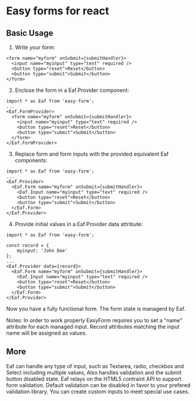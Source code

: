 
# Easy forms for react


## Basic Usage

 1. Write your form:
 
```
<form name="myform" onSubmit={submitHandler}>
  <input name="myinput" type="text" required />
  <button type="reset">Reset</button>
  <button type="submit">Submit</button>
</form>
```

 2. Enclose the form in a Eaf.Provider component:
 
```
import * as Eaf from 'easy-form';
...
<Eaf.FormProvider>
  <form name="myform" onSubmit={submitHandler}>
    <input name="myinput" type="text" required />
    <button type="reset">Reset</button>
    <button type="submit">Submit</button>
  </form>
</Eaf.FormProvider>
```

 3. Replace form and form inputs with the provided equivalent Eaf components:

```
import * as Eaf from 'easy-form';
...
<Eaf.Provider>
  <Eaf.Form name="myform" onSubmit={submitHandler}>
    <Eaf.Input name="myinput" type="text" required />
    <button type="reset">Reset</button>
    <button type="submit">Submit</button>
  </Eaf.Form>
</Eaf.Provider>
```

4. Provide initial values in a Eaf.Provider data attribute:

```
import * as Eaf from 'easy-form';

const record = {
    myinput: 'John Doe'
};
...
<Eaf.Provider data={record}>
  <Eaf.Form name="myform" onSubmit={submitHandler}>
    <Eaf.Input name="myinput" type="text" required />
    <button type="reset">Reset</button>
    <button type="submit">Submit</button>
  </Eaf.Form>
</Eaf.Provider>
```
Now you have a fully functional form.  The form state is managerd by Eaf.

Notes: 
In order to work properly EasyForm requires you to set a "name" attribute for each managed input.
Record attributes matching the input name will be assigned as values.

## More 

Eaf can handle any type of input, such as Textarea, radio, checkbox and Select including multiple values, 
Also handles validation and the submit button disabled state.
Eaf relays on the HTML5 contraint API to support form validation.
Default validation can be disabled in favor to your prefered validation library.
You can create custom inputs to meet special use cases.



